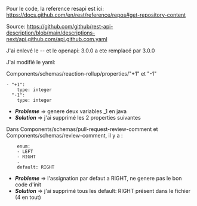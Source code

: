 Pour le code, la reference resapi est ici: https://docs.github.com/en/rest/reference/repos#get-repository-content


Source:
https://github.com/github/rest-api-description/blob/main/descriptions-next/api.github.com/api.github.com.yaml

J'ai enlevé le -- et le openapi: 3.0.0 a ete remplacé par 3.0.0


J'ai modifié le yaml:

Components/schemas/reaction-rollup/properties/"+1" et "-1" 
```
- "+1":
    type: integer
  "-1":
    type: integer
```
- ***Probleme*** => genere deux variables _1 en java
- ***Solution*** => j'ai supprimé les 2 properties suivantes


Dans Components/schemas/pull-request-review-comment et Components/schemas/review-comment, 
il y a :
```
    enum:
    - LEFT
    - RIGHT
    - 
    default: RIGHT
```
- ***Probleme*** => l'assignation par defaut a RIGHT, ne genere pas le bon code d'init
- ***Solution*** => j'ai supprimé tous les default: RIGHT présent dans le fichier (4 en tout)

